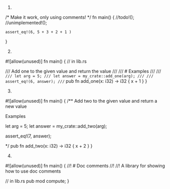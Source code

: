1.

/* Make it work, only using comments! */
fn main() {
    //todo!();
    //unimplemented!();

    assert_eq!(6, 5 + 3 + 2 + 1 )
}


2.

#![allow(unused)]
fn main() {
// in lib.rs

/// Add one to the given value and return the value
///
/// # Examples
///
/// ```
/// let arg = 5;
/// let answer = my_crate::add_one(arg);
///
/// assert_eq!(6, answer);
/// ```
pub fn add_one(x: i32) -> i32 {
    x + 1
}
}


3.

#![allow(unused)]
fn main() {
/** Add two to the given value and return a new value

Examples

let arg = 5;
let answer = my_crate::add_two(arg);

assert_eq!(7, answer);

*/
pub fn add_two(x: i32) -> i32 {
    x + 2
}
}

4.

#![allow(unused)]
fn main() {
//! # Doc comments
//! 
//! A library for showing how to use doc comments

// in lib.rs
pub mod compute;
}

